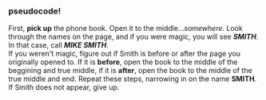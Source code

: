 ### pseudocode!  

First, **pick up** the phone book. 
Open it to the middle...*somewhere*.
Look through the names on the page, and if you were magic, you will see ***SMITH***. In that case, call ***MIKE SMITH***.  
If you weren't magic, figure out if Smith is before or after the page you originally opened to. 
If it is **before**, open the book to the middle of the beggining and true middle, if it is **after**, open the book to the middle of the true middle and end.
Repeat these steps, narrowing in on the name **SMITH**.  
If Smith does not appear, give up.